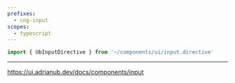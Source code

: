 ```yaml
---
prefixes:
  - cng-input
scopes:
  - typescript
---
```


```ts
import { UbInputDirective } from '~/components/ui/input.directive'
```

---

https://ui.adrianub.dev/docs/components/input
